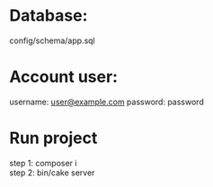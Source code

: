 # Database:
config/schema/app.sql
# Account user:
username: user@example.com
password: password
# Run project
step 1: composer i <br>
step 2: bin/cake server


